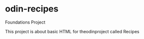# odin-recipes
Foundations Project

This project is about basic HTML for theodinproject called Recipes

